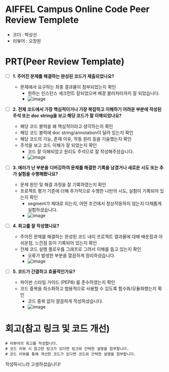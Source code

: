 # AIFFEL Campus Online Code Peer Review Templete
- 코더 : 박상선
- 리뷰어 : 오창원


# PRT(Peer Review Template)
- [ ]  **1. 주어진 문제를 해결하는 완성된 코드가 제출되었나요?**
    - 문제에서 요구하는 최종 결과물이 첨부되었는지 확인
        - 원하는 인스턴스 세크먼트 잘되었으며 배경 블러처리까지 잘 되었습니다.
        - ![image](https://github.com/user-attachments/assets/463bd3fe-9692-4c2d-a558-b2e81e3dc484)

    
- [ ]  **2. 전체 코드에서 가장 핵심적이거나 가장 복잡하고 이해하기 어려운 부분에 작성된 
주석 또는 doc string을 보고 해당 코드가 잘 이해되었나요?**
    - 해당 코드 블럭을 왜 핵심적이라고 생각하는지 확인
    - 해당 코드 블럭에 doc string/annotation이 달려 있는지 확인
    - 해당 코드의 기능, 존재 이유, 작동 원리 등을 기술했는지 확인
    - 주석을 보고 코드 이해가 잘 되었는지 확인
        - 코드 잘 이해되었고 원리도 주석으로 잘 작성해주셨습니다.
        - ![image](https://github.com/user-attachments/assets/a11009fb-baa2-4662-b0a0-ea3ffcc8f153)

        
- [ ]  **3. 에러가 난 부분을 디버깅하여 문제를 해결한 기록을 남겼거나
새로운 시도 또는 추가 실험을 수행해봤나요?**
    - 문제 원인 및 해결 과정을 잘 기록하였는지 확인
    - 프로젝트 평가 기준에 더해 추가적으로 수행한 나만의 시도, 
    실험이 기록되어 있는지 확인
        - segment가 제대로 되는지, 어떤 조건에서 정상작동하지 않는지 다채롭게 실험하셨습니다.
        - ![image](https://github.com/user-attachments/assets/8a4e88dd-35c0-43f6-96bb-6da66a54431b)

        
- [ ]  **4. 회고를 잘 작성했나요?**
    - 주어진 문제를 해결하는 완성된 코드 내지 프로젝트 결과물에 대해
    배운점과 아쉬운점, 느낀점 등이 기록되어 있는지 확인
    - 전체 코드 실행 플로우를 그래프로 그려서 이해를 돕고 있는지 확인
        - 오류가 발생한 부분을 깔끔하게 정리하셨습니다.
        - ![image](https://github.com/user-attachments/assets/a4f81bd2-9132-48bd-96d6-b6dca61a7eb1)

        
- [ ]  **5. 코드가 간결하고 효율적인가요?**
    - 파이썬 스타일 가이드 (PEP8) 를 준수하였는지 확인
    - 코드 중복을 최소화하고 범용적으로 사용할 수 있도록 함수화/모듈화했는지 확인
        - 코드 중복 없이 깔끔하게 작성하셨습니다.
        - ![image](https://github.com/user-attachments/assets/ef836161-7636-42e4-bb6b-eae7a4b0f142)



# 회고(참고 링크 및 코드 개선)
```
# 리뷰어의 회고를 작성합니다.
# 코드 리뷰 시 참고한 링크가 있다면 링크와 간략한 설명을 첨부합니다.
# 코드 리뷰를 통해 개선한 코드가 있다면 코드와 간략한 설명을 첨부합니다.
```
작성하시느라 고생하셨습니다!

